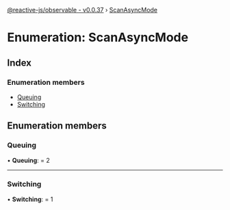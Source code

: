 [@reactive-js/observable - v0.0.37](../README.md) › [ScanAsyncMode](scanasyncmode.md)

# Enumeration: ScanAsyncMode

## Index

### Enumeration members

* [Queuing](scanasyncmode.md#queuing)
* [Switching](scanasyncmode.md#switching)

## Enumeration members

###  Queuing

• **Queuing**: = 2

___

###  Switching

• **Switching**: = 1
